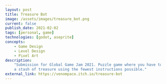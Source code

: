```yaml
---
layout: post
title: Treasure Bot
image: /assets/images/treasure_bot.png
current: false
publish_date: 2021-02-02
tags: [personal, game]
technologies: [godot, aseprite]
concepts:
    - Game Design
    - Level Design
    - Pixel Art
description:
    "Submission for Global Game Jam 2021. Puzzle game where you have to guide a robot towards
    a stash of treasure using the fewest instructions possible."
external_link: https://venompaco.itch.io/treasure-bot
---
```

